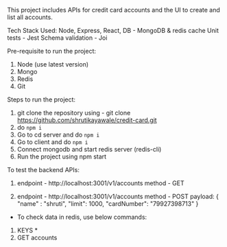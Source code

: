 This project includes APIs for credit card accounts and the UI to create and list all accounts.

Tech Stack Used:
Node, Express, React,
DB - MongoDB & redis cache
Unit tests - Jest
Schema validation - Joi

Pre-requisite to run the project:
1. Node (use latest version)
2. Mongo
3. Redis
4. Git

Steps to run the project:
1. git clone the repository using - git clone https://github.com/shrutikayawale/credit-card.git
2. do `npm i`
3. Go to cd server and do `npm i`
4. Go to client and do `npm i`
5. Connect mongodb and start redis server (redis-cli)
5. Run the project using npm start

To test the backend APIs:
1. endpoint - http://localhost:3001/v1/accounts 
   method - GET

2. endpoint - http://localhost:3001/v1/accounts
   method - POST
   payload: {
    "name" : "shruti",
    "limit": 1000,
    "cardNumber": "79927398713" 
   }

* To check data in redis, use below commands:
1. KEYS *
2. GET accounts